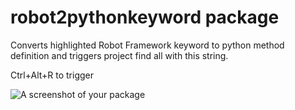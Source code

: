 # robot2pythonkeyword package

Converts highlighted Robot Framework keyword to python
method definition and triggers project find all with this string.

Ctrl+Alt+R to trigger

![A screenshot of your package](https://f.cloud.github.com/assets/69169/2290250/c35d867a-a017-11e3-86be-cd7c5bf3ff9b.gif)
